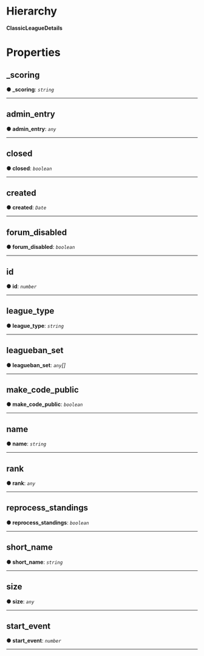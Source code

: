 

# Hierarchy

**ClassicLeagueDetails**

# Properties

<a id="_scoring"></a>

##  _scoring

**●  _scoring**:  *`string`* 

___

<a id="admin_entry"></a>

##  admin_entry

**●  admin_entry**:  *`any`* 

___

<a id="closed"></a>

##  closed

**●  closed**:  *`boolean`* 

___

<a id="created"></a>

##  created

**●  created**:  *`Date`* 

___

<a id="forum_disabled"></a>

##  forum_disabled

**●  forum_disabled**:  *`boolean`* 

___

<a id="id"></a>

##  id

**●  id**:  *`number`* 

___

<a id="league_type"></a>

##  league_type

**●  league_type**:  *`string`* 

___

<a id="leagueban_set"></a>

##  leagueban_set

**●  leagueban_set**:  *`any`[]* 

___

<a id="make_code_public"></a>

##  make_code_public

**●  make_code_public**:  *`boolean`* 

___

<a id="name"></a>

##  name

**●  name**:  *`string`* 

___

<a id="rank"></a>

##  rank

**●  rank**:  *`any`* 

___

<a id="reprocess_standings"></a>

##  reprocess_standings

**●  reprocess_standings**:  *`boolean`* 

___

<a id="short_name"></a>

##  short_name

**●  short_name**:  *`string`* 

___

<a id="size"></a>

##  size

**●  size**:  *`any`* 

___

<a id="start_event"></a>

##  start_event

**●  start_event**:  *`number`* 

___

